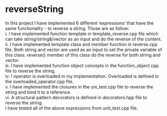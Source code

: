# reverseString
In this project I have implemented 6 different ‘expressions’ that have the same functionality - to reverse a string. Those are as follow:<br />
i. I have implemented function template in template_reverse.cpp file which can take string/string&/vector as an input and do the reverse of the content.<br />
ii. I have implemented template class and member function in reverse.cpp file. Both string and vector are used as an input to set the private variable of this class. 
reverse() member of this class do the reverse for both string and vector.<br />
iii. I have implemented function object concepts in the function_object.cpp file to reverse the string. <br />
iv.  ! operator is overloaded in my implementation. Overloaded is defined in the overloaded_operator.cpp file.<br />
v. I have implemented the closures in the uni_test.cpp file to reverse the string and bind it to a reference.<br />
vi. A structural pattern decorators is defined in decorators.hpp file to reverse the string.<br />
I have tested all of the above expressions from unit_test.cpp file.
